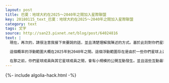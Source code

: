 ```yaml
---
layout: post
title: 巴夏：地球大約在2025～2040年之間加入星際聯盟
key: 20180115_text_巴夏：地球大約在2025～2040年之間加入星際聯盟
category: text
tags: 文字
source: http://san23.pixnet.net/blog/post/64024816
text: |
  現在，再次的，請很注意我接下來要說的話，並且清楚理解我陳述的方式。基於此刻對你們星球的整體能量狀態的觀測，如果你們決定改變這能量目前的運行方式，那麼很可能你們的地球會在2037年前後變成星際聯盟的一員。

  這個概率的浮動範圍大概在2025年到2040年之間。這個浮動範圍存在是由於一些你們星球上還未決定的事情。由你們星球上人們將要去做的某些個體性和集體性的選擇和決定，來影響和決定具體的發生時間。但在此刻，你們星球上的集體決定和整體能量的概率顯示，2037年左右你們會以一個完全聯合的整體地球世界加入星際聯盟。

  在那之前，你們星球成員與其它星球成員之間，會有小規模的公開互動發生。並且這些互動最可能，最可能發生在2013年到2025之間。但從到目前為止我們這個互動對話的交流來看，顯然你們星球上的很多事必須在這個時間段過完之前改變。這就是為什麼這類的互動從很多種來源繼續下去很重要的原因，不僅僅從我們這個來源，也是為何你們需要繼續你們的靈性開發與意識覺醒成長。
---
```


{%- include algolia-hack.html -%}
